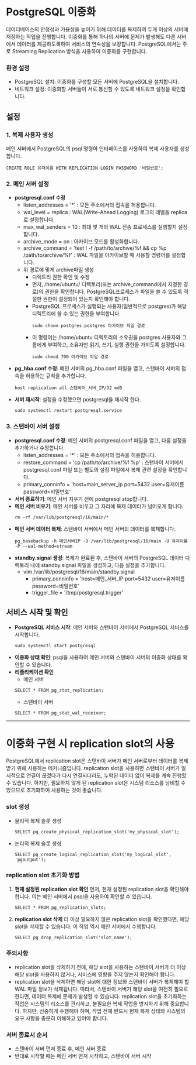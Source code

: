 # PostgreSQL 이중화
데이터베이스의 안정성과 가용성을 높이기 위해 데이터를 복제하여 두개 이상의 서버에 저장하는 작업을 진행합니다. 
이중화를 통해 하나의 서버에 문제가 발생해도 다른 서버에서 데이터를 제공하도록하여 서비스의 연속성을 보장합니다. PostgreSQL에서는 주로 Streaming Replication 방식을 사용하여 이중화를 구현합니다.

### 환경 설정
- PostgreSQL 설치: 이중화를 구성할 모든 서버에 PostgreSQL을 설치합니다.
- 네트워크 설정: 이중화할 서버들이 서로 통신할 수 있도록 네트워크 설정을 확인합니다.
## 설정
### 1. 복제 사용자 생성
메인 서버에서 PostgreSQL의 psql 명령어 인터페이스를 사용하여 복제 사용자를 생성합니다.
```
CREATE ROLE 유저이름 WITH REPLICATION LOGIN PASSWORD '비밀번호';
```
### 2. 메인 서버 설정
- **postgresql.conf 수정**
  - listen_addresses = '*' : 모든 주소에서의 접속을 허용합니다.
  - wal_level = replica : WAL(Write-Ahead Logging) 로그의 레벨을 replica로 설정합니다.
  - max_wal_senders = 10 : 최대 몇 개의 WAL 전송 프로세스를 실행할지 설정합니다.
  - archive_mode = on : 아카이브 모드를 활성화합니다.
  - archive_command = 'test ! -f /path/to/archive/%f && cp %p /path/to/archive/%f' : WAL 파일을 아카이브할 때 사용할 명령어를 설정합니다.
  - 위 경로에 맞게 archive파일 생성
    - 디렉토리 권한 확인 및 수정
    - 먼저, /home/ubuntu/ 디렉토리(또는 archive_command에서 지정한 경로)의 권한을 확인합니다. PostgreSQL프로세스가 파일을 쓸 수 있도록 적절한 권한이 설정되어 있는지 확인해야 합니다.
    - PostgreSQL 프로세스가 실행되는 사용자(일반적으로 postgres)가 해당 디렉토리에 쓸 수 있는 권한을 부여합니다.
      ```
      sudo chown postgres:postgres 아카이브 파일 경로
      ```
    - 이 명령어는 /home/ubuntu 디렉토리의 소유권을 postgres 사용자와 그룹에게 부여하고, 소유자만 읽기, 쓰기, 실행 권한을 가지도록 설정합니다.
      ```
      sudo chmod 700 아카이브 파일 경로
      ```
- **pg_hba.conf 수정**: 메인 서버의 pg_hba.conf 파일을 열고, 스탠바이 서버의 접속을 허용하는 규칙을 추가합니다.
  ```
  host replication all 스탠바이_서버_IP/32 md5
  ```
- **서버 재시작**: 설정을 수정했으면 postgresql을 재시작 한다.
  ```
  sudo systemctl restart postgresql.service
  ``` 
### 3. 스탠바이 서버 설정
- **postgresql.conf 수정**: 메인 서버의 postgresql.conf 파일을 열고, 다음 설정을 추가하거나 수정합니다.
  - listen_addresses = '*' : 모든 주소에서의 접속을 허용합니다.
  - restore_command = 'cp /path/to/archive/%f %p' : 스탠바이 서버에서 postgresql.conf 파일 또는 별도의 설정 파일에서 복제 관련 설정을 확인합니다.
  - primary_conninfo = 'host=main_server_ip port=5432 user=유저이름 password=비밀번호'
- **서버 종료하기**: 메인 서버 지우기 전에 postgresql stop합니다. 
- **메인 서버 비우기**: 메인 서버를 비우고 그 자리에 복제 데이터가 넘어오게 합니다.
  ```
  rm -rf /var/lib/postgresql/16/main/*
  ```
- **메인 서버 데이터 복제**: 스탠바이 서버에서 메인 서버의 데이터를 복제합니다.
  ```  
  pg_basebackup -h 메인서버IP -D /var/lib/postgresql/16/main -U 유저이름 -P --wal-method=stream
  ```
- **standby.signal 생성**: 복제가 완료된 후, 스탠바이 서버의 PostgreSQL 데이터 디렉토리 내에 standby.signal 파일을 생성하고, 다음 설정을 추가합니다.
  - vim /var/lib/postgresql/16/main/standby.signal
    - primary_conninfo = 'host=메인_서버_IP port=5432 user=유저이름 password=비밀번호'
    - trigger_file = '/tmp/postgresql.trigger'
## 서비스 시작 및 확인
- **PostgreSQL 서비스 시작**: 메인 서버와 스탠바이 서버에서 PostgreSQL 서비스를 시작합니다.
  ```
  sudo systemctl start postgresql
  ```
- **이중화 상태 확인**: psql을 사용하여 메인 서버와 스탠바이 서버의 이중화 상태를 확인할 수 있습니다.
- **리플리케이션 확인** 
  - 메인 서버
  ```
  SELECT * FROM pg_stat_replication;
  ```
  - 스탠바이 서버
  ```
  SELECT * FROM pg_stat_wal_receiver;
  ```
---------------------------------------------------------------------------------------------
# 이중화 구현 시 replication slot의 사용
PostgreSQL에서 replication slot은 스탠바이 서버가 메인 서버로부터 데이터를 복제받기 위해 사용하는 메커니즘입니다. replication slot을 사용하면 스탠바이 서버가 일시적으로 연결이 끊겼다가 다시 연결되더라도, 누락된 데이터 없이 복제를 계속 진행할 수 있습니다. 하지만, 필요하지 않게 된 replication slot은 시스템 리소스를 낭비할 수 있으므로 초기화하여 사용하는 것이 좋습니다.
### slot 생성
- 물리적 복제 슬롯 생성
  ```
  SELECT pg_create_physical_replication_slot('my_physical_slot');
  ```
- 논리적 복제 슬롯 생성
  ```
  SELECT pg_create_logical_replication_slot('my_logical_slot', 'pgoutput');
  ```
### replication slot 초기화 방법
1. **현재 설정된 replication slot 확인**
   먼저, 현재 설정된 replication slot을 확인해야 합니다. 이는 메인 서버에서 psql을 사용하여 확인할 수 있습니다.
   ```
   SELECT * FROM pg_replication_slots;
   ```
2. **replication slot 삭제**
   더 이상 필요하지 않은 replication slot을 확인했다면, 해당 slot을 삭제할 수 있습니다. 이 작업 역시 메인 서버에서 수행합니다.
    ```
    SELECT pg_drop_replication_slot('slot_name');
    ``` 
### 주의사항
- replication slot을 삭제하기 전에, 해당 slot을 사용하는 스탠바이 서버가 더 이상 해당 slot을 사용하지 않거나, 서비스에 영향을 주지 않는지 확인해야 합니다.
- replication slot을 삭제하면 해당 slot에 대한 정보와 스탠바이 서버가 복제해야 할 WAL 파일 정보가 삭제됩니다. 따라서, 스탠바이 서버가 해당 slot을 여전히 필요로 한다면, 데이터 복제에 문제가 발생할 수 있습니다.
replication slot을 초기화하는 작업은 시스템의 리소스를 관리하고, 불필요한 복제 작업을 방지하기 위해 중요합니다. 하지만, 신중하게 수행해야 하며, 작업 전에 반드시 현재 복제 상태와 시스템의 요구 사항을 충분히 이해하고 있어야 합니다.

### 서버 종료시 순서
- 스탠바이 서버 먼저 종료 후, 메인 서버 종료
- 반대로 시작할 때는 메인 서버 먼저 시작하고, 스탠바이 서버 시작
